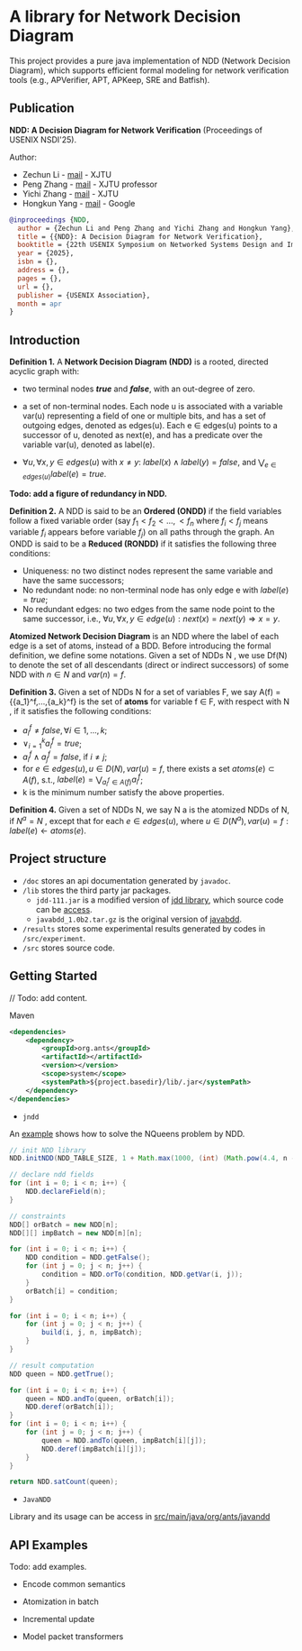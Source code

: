 # A library for Network Decision Diagram

This project provides a pure java implementation of NDD (Network Decision Diagram), which supports efficient formal modeling for network verification tools (e.g., APVerifier, APT, APKeep, SRE and Batfish).

## Publication

**NDD: A Decision Diagram for Network Verification** (Proceedings of USENIX NSDI'25).

Author:
* Zechun Li - [mail](mailto:1467874668@qq.com) - XJTU
* Peng Zhang - [mail](mailto:p-zhang@xjtu.edu.cn) - XJTU professor
* Yichi Zhang - [mail](augists@outlook.com) - XJTU
* Hongkun Yang - [mail](hkyang@google.com) - Google

```bibtex
@inproceedings {NDD,
  author = {Zechun Li and Peng Zhang and Yichi Zhang and Hongkun Yang},
  title = {{NDD}: A Decision Diagram for Network Verification},
  booktitle = {22th USENIX Symposium on Networked Systems Design and Implementation (NSDI 25)},
  year = {2025},
  isbn = {},
  address = {},
  pages = {},
  url = {},
  publisher = {USENIX Association},
  month = apr
}
```

## Introduction

**Definition 1.** A **Network Decision Diagram (NDD)** is a rooted, directed acyclic graph with:

- two terminal nodes ***true*** and ***false***, with an out-degree of zero.

- a set of non-terminal nodes. Each node u is associated with a variable var(u) representing a field of one or multiple bits, and has a set of outgoing edges, denoted as edges(u). Each e $\in$ edges(u) points to a successor of u, denoted as next(e), and has a predicate over the variable var(u), denoted as label(e).

- $\forall u, \forall x, y \in edges(u)$ with $x \ne y$: $label(x)\wedge label(y) = false$, and $\bigvee_{e \in edges(u)}label(e) = true$.

**Todo: add a figure of redundancy in NDD.**

**Definition 2.** A NDD is said to be an **Ordered (ONDD)** if the field variables follow a fixed variable order
(say $f_1 < f_2 < ...,< f_n$ where $f_i < f_j$ means variable $f_i$ appears before variable $f_j$) on all paths through the graph. An ONDD is said to be a **Reduced (RONDD)** if it satisfies the following three conditions:
- Uniqueness: no two distinct nodes represent the same variable and have the same successors;
- No redundant node: no non-terminal node has only edge e with $label(e) = true$;
- No redundant edges: no two edges from the same node point to the same successor, i.e., $\forall u,\forall x, y \in edge(u) : next(x) = next(y) \Rightarrow x = y$.

**Atomized Network Decision Diagram** is an NDD where the label of each edge is a set of atoms, instead of a BDD. Before introducing the formal definition, we define some notations. Given a set of NDDs N , we use Df(N) to denote the set of  all descendants (direct or indirect successors) of some NDD with $n \in N$ and $var(n) = f$.

**Definition 3.** Given a set of NDDs N for a set of variables F, we say A(f) = {{a_1}^f,...,{a_k}^f} is the set of **atoms** for variable f ∈ F, with respect with N , if it satisfies the following conditions:
- $a_i^f \ne false,\forall i ∈ {1,..., k}$;
- $\vee_{i=1}^k a_i^f = true$;
- $a_i^f∧a_j^f = false$, if $i \ne j$;
- for $e \in edges(u), u \in D(N), var(u) = f$, there exists a set $atoms(e) \subset A(f)$, s.t., $label(e) = \bigvee_{a_i^f∈A(f)}a_i^f$;
- k is the minimum number satisfy the above properties.

**Definition 4.** Given a set of NDDs N, we say N a is the atomized NDDs of N, if $N^a = N$ , except that for each $e \in edges(u)$, where $u \in D(N^a), var(u) = f: label(e) \leftarrow atoms(e)$.

## Project structure

- `/doc` stores an api documentation generated by `javadoc`.
- `/lib` stores the third party jar packages.
	- `jdd-111.jar` is a modified version of [jdd library](https://bitbucket.org/vahidi/jdd), which source code can be [access](https://github.com/Augists/jdd).
	- `javabdd_1.0b2.tar.gz` is the original version of [javabdd](https://sourceforge.net/projects/javabdd/).
- `/results` stores some experimental results generated by codes in `/src/experiment`.
- `/src` stores source code.

## Getting Started

// Todo: add content.

Maven

```xml
<dependencies>
	<dependency>
		<groupId>org.ants</groupId>
		<artifactId></artifactId>
		<version></version>
		<scope>system</scope>
		<systemPath>${project.basedir}/lib/.jar</systemPath>
	</dependency>
</dependencies>
```

* `jndd`

An [example](/src/main/java/application/nqueen/NDDSolution.java) shows how to solve the NQueens problem by NDD.

```java
// init NDD library
NDD.initNDD(NDD_TABLE_SIZE, 1 + Math.max(1000, (int) (Math.pow(4.4, n - 6)) * 1000), 10000);

// declare ndd fields
for (int i = 0; i < n; i++) {
	NDD.declareField(n);
}

// constraints
NDD[] orBatch = new NDD[n];
NDD[][] impBatch = new NDD[n][n];

for (int i = 0; i < n; i++) {
	NDD condition = NDD.getFalse();
	for (int j = 0; j < n; j++) {
		condition = NDD.orTo(condition, NDD.getVar(i, j));
	}
	orBatch[i] = condition;
}

for (int i = 0; i < n; i++) {
	for (int j = 0; j < n; j++) {
		build(i, j, n, impBatch);
	}
}

// result computation
NDD queen = NDD.getTrue();

for (int i = 0; i < n; i++) {
	queen = NDD.andTo(queen, orBatch[i]);
	NDD.deref(orBatch[i]);
}
for (int i = 0; i < n; i++) {
	for (int j = 0; j < n; j++) {
		queen = NDD.andTo(queen, impBatch[i][j]);
		NDD.deref(impBatch[i][j]);
	}
}

return NDD.satCount(queen);
```

* `JavaNDD`

Library and its usage can be access in [src/main/java/org/ants/javandd](src/main/java/org/ants/javandd/README.md)
  
## API Examples
 
Todo: add examples.
  
- Encode common semantics
  
- Atomization in batch
  
- Incremental update
  
- Model packet transformers